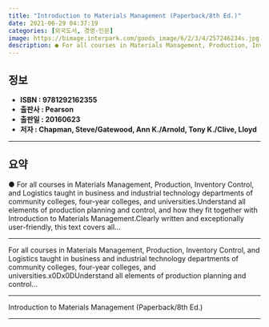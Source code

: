 ```yaml
---
title: "Introduction to Materials Management (Paperback/8th Ed.)"
date: 2021-06-29 04:37:19
categories: [외국도서, 경영-인문]
image: https://bimage.interpark.com/goods_image/6/2/3/4/257246234s.jpg
description: ● For all courses in Materials Management, Production, Inventory Control, and Logistics taught in business and industrial technology departments of community c
---
```


## **정보**

- **ISBN : 9781292162355**
- **출판사 : Pearson**
- **출판일 : 20160623**
- **저자 : Chapman, Steve/Gatewood, Ann K./Arnold, Tony K./Clive, Lloyd**

------



## **요약**

●  For all courses in Materials Management, Production, Inventory Control, and Logistics taught in business and industrial technology departments of community colleges, four-year colleges, and universities.Understand all elements of production planning and control, and how they fit together with Introduction to Materials Management.Clearly written and exceptionally user-friendly, this text covers all...

------

For all courses in Materials Management, Production, Inventory Control, and Logistics taught in business and industrial technology departments of community colleges, four-year colleges, and universities.x0Dx0DUnderstand all elements of production planning and control... 

------


Introduction to Materials Management (Paperback/8th Ed.) 

------


